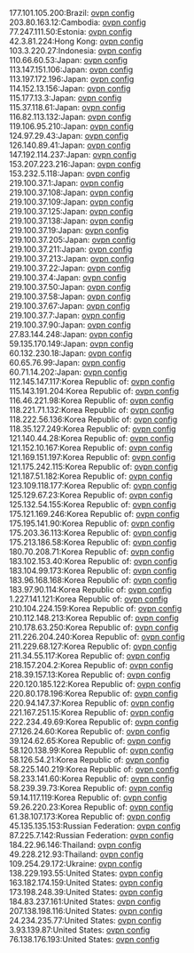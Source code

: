 177.101.105.200:Brazil: [ovpn config](vpn/177_101_105_200.ovpn)  
203.80.163.12:Cambodia: [ovpn config](vpn/203_80_163_12.ovpn)  
77.247.111.50:Estonia: [ovpn config](vpn/77_247_111_50.ovpn)  
42.3.81.224:Hong Kong: [ovpn config](vpn/42_3_81_224.ovpn)  
103.3.220.27:Indonesia: [ovpn config](vpn/103_3_220_27.ovpn)  
110.66.60.53:Japan: [ovpn config](vpn/110_66_60_53.ovpn)  
113.147.151.106:Japan: [ovpn config](vpn/113_147_151_106.ovpn)  
113.197.172.196:Japan: [ovpn config](vpn/113_197_172_196.ovpn)  
114.152.13.156:Japan: [ovpn config](vpn/114_152_13_156.ovpn)  
115.177.13.3:Japan: [ovpn config](vpn/115_177_13_3.ovpn)  
115.37.118.61:Japan: [ovpn config](vpn/115_37_118_61.ovpn)  
116.82.113.132:Japan: [ovpn config](vpn/116_82_113_132.ovpn)  
119.106.95.210:Japan: [ovpn config](vpn/119_106_95_210.ovpn)  
124.97.29.43:Japan: [ovpn config](vpn/124_97_29_43.ovpn)  
126.140.89.41:Japan: [ovpn config](vpn/126_140_89_41.ovpn)  
147.192.114.237:Japan: [ovpn config](vpn/147_192_114_237.ovpn)  
153.207.223.216:Japan: [ovpn config](vpn/153_207_223_216.ovpn)  
153.232.5.118:Japan: [ovpn config](vpn/153_232_5_118.ovpn)  
219.100.37.1:Japan: [ovpn config](vpn/219_100_37_1.ovpn)  
219.100.37.108:Japan: [ovpn config](vpn/219_100_37_108.ovpn)  
219.100.37.109:Japan: [ovpn config](vpn/219_100_37_109.ovpn)  
219.100.37.125:Japan: [ovpn config](vpn/219_100_37_125.ovpn)  
219.100.37.138:Japan: [ovpn config](vpn/219_100_37_138.ovpn)  
219.100.37.19:Japan: [ovpn config](vpn/219_100_37_19.ovpn)  
219.100.37.205:Japan: [ovpn config](vpn/219_100_37_205.ovpn)  
219.100.37.211:Japan: [ovpn config](vpn/219_100_37_211.ovpn)  
219.100.37.213:Japan: [ovpn config](vpn/219_100_37_213.ovpn)  
219.100.37.22:Japan: [ovpn config](vpn/219_100_37_22.ovpn)  
219.100.37.4:Japan: [ovpn config](vpn/219_100_37_4.ovpn)  
219.100.37.50:Japan: [ovpn config](vpn/219_100_37_50.ovpn)  
219.100.37.58:Japan: [ovpn config](vpn/219_100_37_58.ovpn)  
219.100.37.67:Japan: [ovpn config](vpn/219_100_37_67.ovpn)  
219.100.37.7:Japan: [ovpn config](vpn/219_100_37_7.ovpn)  
219.100.37.90:Japan: [ovpn config](vpn/219_100_37_90.ovpn)  
27.83.144.248:Japan: [ovpn config](vpn/27_83_144_248.ovpn)  
59.135.170.149:Japan: [ovpn config](vpn/59_135_170_149.ovpn)  
60.132.230.18:Japan: [ovpn config](vpn/60_132_230_18.ovpn)  
60.65.76.99:Japan: [ovpn config](vpn/60_65_76_99.ovpn)  
60.71.14.202:Japan: [ovpn config](vpn/60_71_14_202.ovpn)  
112.145.147.117:Korea Republic of: [ovpn config](vpn/112_145_147_117.ovpn)  
115.143.191.204:Korea Republic of: [ovpn config](vpn/115_143_191_204.ovpn)  
116.46.221.98:Korea Republic of: [ovpn config](vpn/116_46_221_98.ovpn)  
118.221.71.132:Korea Republic of: [ovpn config](vpn/118_221_71_132.ovpn)  
118.222.56.136:Korea Republic of: [ovpn config](vpn/118_222_56_136.ovpn)  
118.35.127.249:Korea Republic of: [ovpn config](vpn/118_35_127_249.ovpn)  
121.140.44.28:Korea Republic of: [ovpn config](vpn/121_140_44_28.ovpn)  
121.152.10.167:Korea Republic of: [ovpn config](vpn/121_152_10_167.ovpn)  
121.169.151.197:Korea Republic of: [ovpn config](vpn/121_169_151_197.ovpn)  
121.175.242.115:Korea Republic of: [ovpn config](vpn/121_175_242_115.ovpn)  
121.187.51.182:Korea Republic of: [ovpn config](vpn/121_187_51_182.ovpn)  
123.109.118.177:Korea Republic of: [ovpn config](vpn/123_109_118_177.ovpn)  
125.129.67.23:Korea Republic of: [ovpn config](vpn/125_129_67_23.ovpn)  
125.132.54.155:Korea Republic of: [ovpn config](vpn/125_132_54_155.ovpn)  
175.121.169.246:Korea Republic of: [ovpn config](vpn/175_121_169_246.ovpn)  
175.195.141.90:Korea Republic of: [ovpn config](vpn/175_195_141_90.ovpn)  
175.203.36.113:Korea Republic of: [ovpn config](vpn/175_203_36_113.ovpn)  
175.213.186.58:Korea Republic of: [ovpn config](vpn/175_213_186_58.ovpn)  
180.70.208.71:Korea Republic of: [ovpn config](vpn/180_70_208_71.ovpn)  
183.102.153.40:Korea Republic of: [ovpn config](vpn/183_102_153_40.ovpn)  
183.104.99.173:Korea Republic of: [ovpn config](vpn/183_104_99_173.ovpn)  
183.96.168.168:Korea Republic of: [ovpn config](vpn/183_96_168_168.ovpn)  
183.97.90.114:Korea Republic of: [ovpn config](vpn/183_97_90_114.ovpn)  
1.227.141.121:Korea Republic of: [ovpn config](vpn/1_227_141_121.ovpn)  
210.104.224.159:Korea Republic of: [ovpn config](vpn/210_104_224_159.ovpn)  
210.112.148.213:Korea Republic of: [ovpn config](vpn/210_112_148_213.ovpn)  
210.178.63.250:Korea Republic of: [ovpn config](vpn/210_178_63_250.ovpn)  
211.226.204.240:Korea Republic of: [ovpn config](vpn/211_226_204_240.ovpn)  
211.229.68.127:Korea Republic of: [ovpn config](vpn/211_229_68_127.ovpn)  
211.34.55.117:Korea Republic of: [ovpn config](vpn/211_34_55_117.ovpn)  
218.157.204.2:Korea Republic of: [ovpn config](vpn/218_157_204_2.ovpn)  
218.39.157.13:Korea Republic of: [ovpn config](vpn/218_39_157_13.ovpn)  
220.120.185.122:Korea Republic of: [ovpn config](vpn/220_120_185_122.ovpn)  
220.80.178.196:Korea Republic of: [ovpn config](vpn/220_80_178_196.ovpn)  
220.94.147.37:Korea Republic of: [ovpn config](vpn/220_94_147_37.ovpn)  
221.167.251.15:Korea Republic of: [ovpn config](vpn/221_167_251_15.ovpn)  
222.234.49.69:Korea Republic of: [ovpn config](vpn/222_234_49_69.ovpn)  
27.126.24.60:Korea Republic of: [ovpn config](vpn/27_126_24_60.ovpn)  
39.124.62.65:Korea Republic of: [ovpn config](vpn/39_124_62_65.ovpn)  
58.120.138.99:Korea Republic of: [ovpn config](vpn/58_120_138_99.ovpn)  
58.126.54.21:Korea Republic of: [ovpn config](vpn/58_126_54_21.ovpn)  
58.225.140.219:Korea Republic of: [ovpn config](vpn/58_225_140_219.ovpn)  
58.233.141.60:Korea Republic of: [ovpn config](vpn/58_233_141_60.ovpn)  
58.239.39.73:Korea Republic of: [ovpn config](vpn/58_239_39_73.ovpn)  
59.14.117.119:Korea Republic of: [ovpn config](vpn/59_14_117_119.ovpn)  
59.26.220.23:Korea Republic of: [ovpn config](vpn/59_26_220_23.ovpn)  
61.38.107.173:Korea Republic of: [ovpn config](vpn/61_38_107_173.ovpn)  
45.135.135.153:Russian Federation: [ovpn config](vpn/45_135_135_153.ovpn)  
87.225.7.142:Russian Federation: [ovpn config](vpn/87_225_7_142.ovpn)  
184.22.96.146:Thailand: [ovpn config](vpn/184_22_96_146.ovpn)  
49.228.212.93:Thailand: [ovpn config](vpn/49_228_212_93.ovpn)  
109.254.29.172:Ukraine: [ovpn config](vpn/109_254_29_172.ovpn)  
138.229.193.55:United States: [ovpn config](vpn/138_229_193_55.ovpn)  
163.182.174.159:United States: [ovpn config](vpn/163_182_174_159.ovpn)  
173.198.248.39:United States: [ovpn config](vpn/173_198_248_39.ovpn)  
184.83.237.161:United States: [ovpn config](vpn/184_83_237_161.ovpn)  
207.138.198.116:United States: [ovpn config](vpn/207_138_198_116.ovpn)  
24.234.235.77:United States: [ovpn config](vpn/24_234_235_77.ovpn)  
3.93.139.87:United States: [ovpn config](vpn/3_93_139_87.ovpn)  
76.138.176.193:United States: [ovpn config](vpn/76_138_176_193.ovpn)  
